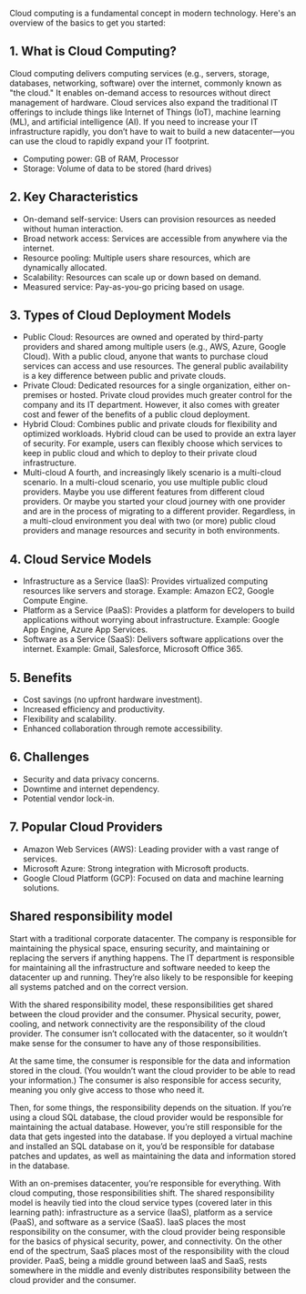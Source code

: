 Cloud computing is a fundamental concept in modern technology. Here's an overview of the basics to get you started:

## 1. What is Cloud Computing?
Cloud computing delivers computing services (e.g., servers, storage, databases, networking, software) over the internet, commonly known as "the cloud."
It enables on-demand access to resources without direct management of hardware.
Cloud services also expand the traditional IT offerings to include things like Internet of Things (IoT), machine learning (ML), and artificial intelligence (AI).
If you need to increase your IT infrastructure rapidly, you don’t have to wait to build a new datacenter—you can use the cloud to rapidly expand your IT footprint.
- Computing power: GB of RAM, Processor
- Storage: Volume of data to be stored (hard drives)
## 2. Key Characteristics
* On-demand self-service: Users can provision resources as needed without human interaction.
* Broad network access: Services are accessible from anywhere via the internet.
* Resource pooling: Multiple users share resources, which are dynamically allocated.
* Scalability: Resources can scale up or down based on demand.
* Measured service: Pay-as-you-go pricing based on usage.
## 3. Types of Cloud Deployment Models
* Public Cloud: Resources are owned and operated by third-party providers and shared among multiple users (e.g., AWS, Azure, Google Cloud). With a public cloud, anyone that wants to purchase cloud services can access and use resources. The general public availability is a key difference between public and private clouds.
* Private Cloud: Dedicated resources for a single organization, either on-premises or hosted. Private cloud provides much greater control for the company and its IT department. However, it also comes with greater cost and fewer of the benefits of a public cloud deployment.
* Hybrid Cloud: Combines public and private clouds for flexibility and optimized workloads. Hybrid cloud can be used to provide an extra layer of security. For example, users can flexibly choose which services to keep in public cloud and which to deploy to their private cloud infrastructure.
* Multi-cloud
A fourth, and increasingly likely scenario is a multi-cloud scenario. In a multi-cloud scenario, you use multiple public cloud providers. Maybe you use different features from different cloud providers. Or maybe you started your cloud journey with one provider and are in the process of migrating to a different provider. Regardless, in a multi-cloud environment you deal with two (or more) public cloud providers and manage resources and security in both environments.
## 4. Cloud Service Models
* Infrastructure as a Service (IaaS):
  Provides virtualized computing resources like servers and storage.
  Example: Amazon EC2, Google Compute Engine.
* Platform as a Service (PaaS):
  Provides a platform for developers to build applications without worrying about infrastructure.
  Example: Google App Engine, Azure App Services.
* Software as a Service (SaaS):
  Delivers software applications over the internet.
  Example: Gmail, Salesforce, Microsoft Office 365.
## 5. Benefits
* Cost savings (no upfront hardware investment).
* Increased efficiency and productivity.
* Flexibility and scalability.
* Enhanced collaboration through remote accessibility.
## 6. Challenges
* Security and data privacy concerns.
* Downtime and internet dependency.
* Potential vendor lock-in.
## 7. Popular Cloud Providers
* Amazon Web Services (AWS): Leading provider with a vast range of services.
* Microsoft Azure: Strong integration with Microsoft products.
* Google Cloud Platform (GCP): Focused on data and machine learning solutions.
## Shared responsibility model
Start with a traditional corporate datacenter. The company is responsible for maintaining the physical space, ensuring security, and maintaining or replacing the servers if anything happens. The IT department is responsible for maintaining all the infrastructure and software needed to keep the datacenter up and running. They’re also likely to be responsible for keeping all systems patched and on the correct version.

With the shared responsibility model, these responsibilities get shared between the cloud provider and the consumer. Physical security, power, cooling, and network connectivity are the responsibility of the cloud provider. The consumer isn’t collocated with the datacenter, so it wouldn’t make sense for the consumer to have any of those responsibilities.

At the same time, the consumer is responsible for the data and information stored in the cloud. (You wouldn’t want the cloud provider to be able to read your information.) The consumer is also responsible for access security, meaning you only give access to those who need it.

Then, for some things, the responsibility depends on the situation. If you’re using a cloud SQL database, the cloud provider would be responsible for maintaining the actual database. However, you’re still responsible for the data that gets ingested into the database. If you deployed a virtual machine and installed an SQL database on it, you’d be responsible for database patches and updates, as well as maintaining the data and information stored in the database.

With an on-premises datacenter, you’re responsible for everything. With cloud computing, those responsibilities shift. The shared responsibility model is heavily tied into the cloud service types (covered later in this learning path): infrastructure as a service (IaaS), platform as a service (PaaS), and software as a service (SaaS). IaaS places the most responsibility on the consumer, with the cloud provider being responsible for the basics of physical security, power, and connectivity. On the other end of the spectrum, SaaS places most of the responsibility with the cloud provider. PaaS, being a middle ground between IaaS and SaaS, rests somewhere in the middle and evenly distributes responsibility between the cloud provider and the consumer.
